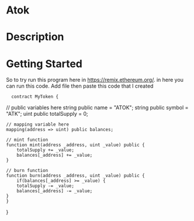 # Atok

# Description

# Getting Started
So to try run this program here in https://remix.ethereum.org/. in here you can run this code. Add file then paste this code that I created
     
      contract MyToken {

   // public variables here
    string public name = "ATOK";
    string public symbol = "ATK";
    uint public totalSupply = 0;

    // mapping variable here
    mapping(address => uint) public balances;

    // mint function
    function mint(address _address, uint _value) public {
        totalSupply += _value;
        balances[_address] += _value;
    }

    // burn function
    function burn(address _address, uint _value) public {
        if(balances[_address] >= _value) {
        totalSupply -= _value;
        balances[_address] -= _value;
    }
    }
}
